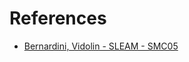 # References

 - [Bernardini, Vidolin - SLEAM - SMC05](https://www.academia.edu/16348988/Sustainable_live_electro-acoustic_music) 
